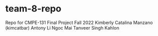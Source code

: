 # team-8-repo
Repo for CMPE-131 Final Project Fall 2022 
Kimberly Catalina Manzano (kimcatbar) 
Antony Li 
Ngoc Mai
Tanveer Singh Kahlon 
